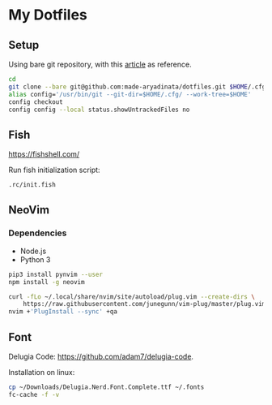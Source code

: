# My Dotfiles

## Setup
Using bare git repository, with this [article](https://www.atlassian.com/git/tutorials/dotfiles) as reference.

```bash
cd
git clone --bare git@github.com:made-aryadinata/dotfiles.git $HOME/.cfg
alias config='/usr/bin/git --git-dir=$HOME/.cfg/ --work-tree=$HOME'
config checkout
config config --local status.showUntrackedFiles no
```
## Fish
https://fishshell.com/

Run fish initialization script:
```bash
.rc/init.fish
```

## NeoVim
### Dependencies
- Node.js
- Python 3

```bash
pip3 install pynvim --user
npm install -g neovim

curl -fLo ~/.local/share/nvim/site/autoload/plug.vim --create-dirs \
    https://raw.githubusercontent.com/junegunn/vim-plug/master/plug.vim
nvim +'PlugInstall --sync' +qa
```

## Font
Delugia Code: https://github.com/adam7/delugia-code.

Installation on linux:
```bash
cp ~/Downloads/Delugia.Nerd.Font.Complete.ttf ~/.fonts
fc-cache -f -v
```
